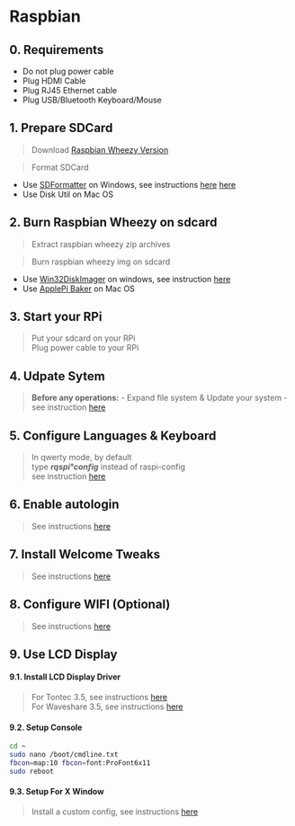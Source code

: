 # Raspbian

## 0. Requirements

- Do not plug power cable
- Plug HDMI Cable
- Plug RJ45 Ethernet cable
- Plug USB/Bluetooth Keyboard/Mouse

## 1. Prepare SDCard

> Download [Raspbian Wheezy Version](https://www.raspberrypi.org/downloads/raspbian/)

> Format SDCard
  - Use [SDFormatter](https://www.sdcard.org/downloads/formatter_4/eula_windows/index.html) on Windows, see instructions [here](./sdformatter.md) [here](https://github.com/sixertoy/retrobox/blob/master/softwares/sdformatter.md)
  - Use Disk Util on Mac OS

## 2. Burn Raspbian Wheezy on sdcard

> Extract raspbian wheezy zip archives<br>

> Burn raspbian wheezy img on sdcard
  - Use [Win32DiskImager](http://sourceforge.net/projects/win32diskimager/) on windows, see instruction [here](./win32diskimager.md)
  - Use [ApplePi Baker](http://www.tweaking4all.com/hardware/raspberry-pi/macosx-apple-pi-baker/) on Mac OS

## 3. Start your RPi

> Put your sdcard on your RPi<br>
> Plug power cable to your RPi<br>

## 4. Udpate Sytem

> **Before any operations:**
    - Expand file system & Update your system - see instruction [here](./../tips/update_system.md)

## 5. Configure Languages & Keyboard

> In qwerty mode, by default<br>
> type ***rqspi°config*** instead of raspi-config<br>
> see instruction [here](./../tips/languages.md)

## 6. Enable autologin

> See instructions [here](./../tips/autologin.md)

## 7. Install Welcome Tweaks

> See instructions [here](./../tips/welcome_tweaks.md)

## 8. Configure WIFI (Optional)

> See instructions [here](./../tips/wifi.md#Setup)

## 9. Use LCD Display

#### 9.1. Install LCD Display Driver

> For Tontec 3.5, see instructions [here](./../displays/tontec35.md)<br>
> For Waveshare 3.5, see instructions [here](./../displas/waveshare35a.md)<br>

#### 9.2. Setup Console

```bash
cd ~
sudo nano /boot/cmdline.txt
fbcon=map:10 fbcon=font:ProFont6x11
sudo reboot
```

#### 9.3. Setup For X Window

> Install a custom config, see instructions [here](https://github.com/sixertoy/retrobox/blob/master/tips/display.md#install-a-custom-config)

